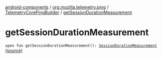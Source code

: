 [android-components](../../index.md) / [org.mozilla.telemetry.ping](../index.md) / [TelemetryCorePingBuilder](index.md) / [getSessionDurationMeasurement](./get-session-duration-measurement.md)

# getSessionDurationMeasurement

`open fun getSessionDurationMeasurement(): `[`SessionDurationMeasurement`](../../org.mozilla.telemetry.measurement/-session-duration-measurement/index.md) [(source)](https://github.com/mozilla-mobile/android-components/blob/master/components/service/telemetry/src/main/java/org/mozilla/telemetry/ping/TelemetryCorePingBuilder.java#L64)